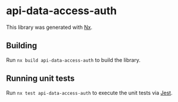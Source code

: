 # api-data-access-auth

This library was generated with [Nx](https://nx.dev).

## Building

Run `nx build api-data-access-auth` to build the library.

## Running unit tests

Run `nx test api-data-access-auth` to execute the unit tests via [Jest](https://jestjs.io).
